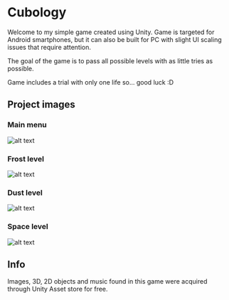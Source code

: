 # Cubology 

Welcome to my simple game created using Unity. Game is targeted for Android smartphones, but 
it can also be built for PC with slight UI scaling issues that require attention.

The goal of the game is to pass all possible levels with as little tries as possible. 

Game includes a trial with only one life so... good luck :D

## Project images
### Main menu
![alt text](https://github.com/Gilderko/GameDesignProject/blob/main/LevelImages/MainMenu.png?raw=true)

### Frost level
![alt text](https://github.com/Gilderko/GameDesignProject/blob/main/LevelImages/FrostLevel.png?raw=true)

### Dust level
![alt text](https://github.com/Gilderko/GameDesignProject/blob/main/LevelImages/DesertLevel.png?raw=true)

### Space level
![alt text](https://github.com/Gilderko/GameDesignProject/blob/main/LevelImages/SpaceLevel.png?raw=true)

## Info
Images, 3D, 2D objects and music found in this game were acquired through Unity Asset store for free.
